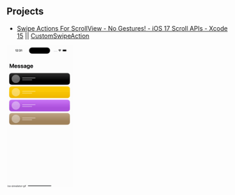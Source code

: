 
## Projects

 - [Swipe Actions For ScrollView - No Gestures! - iOS 17 Scroll APIs - Xcode 15](https://www.youtube.com/watch?v=K8VnH2eEnK4&ab_channel=Kavsoft) || [CustomSwipeAction](./CustomSwipeAction)





<div style="display: flex; flex-direction: row;">
    <img src="../assets/custom-swipe-action-ios-17.gif" width="150" />
</div>
<br>
